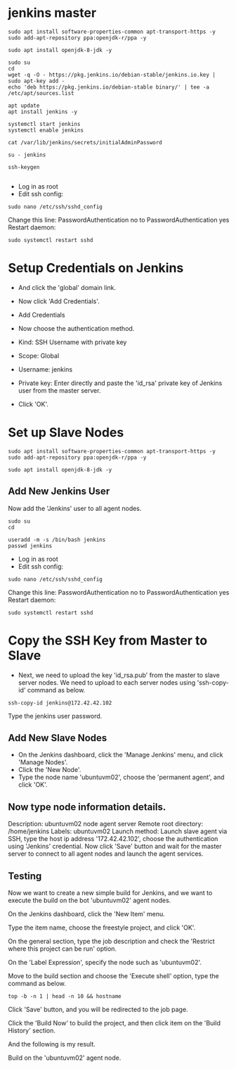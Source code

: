 # jenkins master

```
sudo apt install software-properties-common apt-transport-https -y
sudo add-apt-repository ppa:openjdk-r/ppa -y

sudo apt install openjdk-8-jdk -y

sudo su
cd
wget -q -O - https://pkg.jenkins.io/debian-stable/jenkins.io.key | sudo apt-key add -
echo 'deb https://pkg.jenkins.io/debian-stable binary/' | tee -a /etc/apt/sources.list

apt update
apt install jenkins -y

systemctl start jenkins
systemctl enable jenkins

cat /var/lib/jenkins/secrets/initialAdminPassword

```

```
su - jenkins

ssh-keygen


```
* Log in as root
* Edit ssh config: 
```
sudo nano /etc/ssh/sshd_config
```
Change this line:
PasswordAuthentication no
to
PasswordAuthentication yes
Restart daemon:
``` 
sudo systemctl restart sshd
```

# Setup Credentials on Jenkins

* And click the 'global' domain link.

* Now click 'Add Credentials'.

* Add Credentials

* Now choose the authentication method.

* Kind: SSH Username with private key
* Scope: Global
* Username: jenkins
* Private key: Enter directly and paste the 'id_rsa' private key of Jenkins user from the master server.
* Click 'OK'.

# Set up Slave Nodes

```
sudo apt install software-properties-common apt-transport-https -y
sudo add-apt-repository ppa:openjdk-r/ppa -y

sudo apt install openjdk-8-jdk -y

```

## Add New Jenkins User
Now add the 'Jenkins' user to all agent nodes.

```
sudo su
cd

useradd -m -s /bin/bash jenkins
passwd jenkins
```
* Log in as root
* Edit ssh config: 
```
sudo nano /etc/ssh/sshd_config
```
Change this line:
PasswordAuthentication no
to
PasswordAuthentication yes
Restart daemon:
``` 
sudo systemctl restart sshd
```

# Copy the SSH Key from Master to Slave
* Next, we need to upload the key 'id_rsa.pub' from the master to slave server nodes. We need to upload to each server nodes using 'ssh-copy-id' command as below.
```
ssh-copy-id jenkins@172.42.42.102
```
Type the jenkins user password.

## Add New Slave Nodes
* On the Jenkins dashboard, click the 'Manage Jenkins' menu, and click 'Manage Nodes'.
* Click the 'New Node'.
* Type the node name 'ubuntuvm02', choose the 'permanent agent', and click 'OK'.

## Now type node information details.

Description: ubuntuvm02 node agent server
Remote root directory: /home/jenkins
Labels: ubuntuvm02
Launch method: Launch slave agent via SSH, type the host ip address '172.42.42.102', choose the authentication using 'Jenkins' credential.
Now click 'Save' button and wait for the master server to connect to all agent nodes and launch the agent services.

## Testing
Now we want to create a new simple build for Jenkins, and we want to execute the build on the bot 'ubuntuvm02' agent nodes.

On the Jenkins dashboard, click the 'New Item' menu.

Type the item name, choose the freestyle project, and click 'OK'.

On the general section, type the job description and check the 'Restrict where this project can be run' option.

On the 'Label Expression', specify the node such as 'ubuntuvm02'.

Move to the build section and choose the 'Execute shell' option, type the command as below.
```
top -b -n 1 | head -n 10 && hostname
```
Click 'Save' button, and you will be redirected to the job page.

Click the 'Build Now' to build the project, and then click item on the 'Build History' section.

And the following is my result.

Build on the 'ubuntuvm02' agent node.
